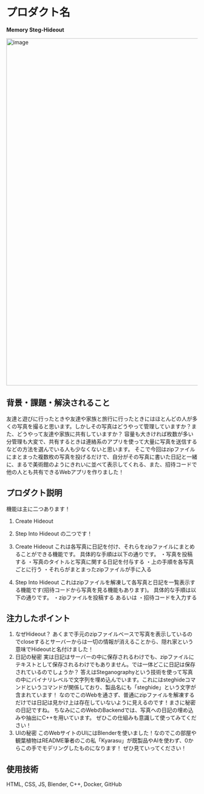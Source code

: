 # プロダクト名 
<!-- プロダクト名に変更してください -->
**Memory Steg-Hideout**

<img width="1902" height="913" alt="image" src="https://github.com/user-attachments/assets/79129253-1809-40af-a510-cb3fd5232597" />


<!-- プロダクト名・イメージ画像を差し変えてください -->

## 背景・課題・解決されること
<!-- テーマ「関西をいい感じに」に対して、考案するプロダクトがどういった(Why)背景から思いついたのか、どのよう(What)な課題があり、どのよう(How)に解決するのかを入力してください -->
友達と遊びに行ったときや友達や家族と旅行に行ったときにはほとんどの人が多くの写真を撮ると思います。しかしその写真はどうやって管理していますか？また、どうやって友達や家族に共有していますか？
容量も大きければ枚数が多い分管理も大変で、共有するときは連絡系のアプリを使って大量に写真を送信するなどの方法を選んでいる人も少なくないと思います。
そこで今回はzipファイルにまとまった複数枚の写真を投げるだけで、自分がその写真に書いた日記と一緒に、まるで美術館のようにきれいに並べて表示してくれる、また、招待コードで他の人とも共有できるWebアプリを作りました！


## プロダクト説明
<!-- 開発したプロダクトの説明を入力してください -->
機能は主に二つあります！
1. Create Hideout
2. Step Into Hideout
の二つです！

1. Create Hideout
これは各写真に日記を付け、それらをzipファイルにまとめることができる機能です。
具体的な手順は以下の通りです。
・写真を投稿する
・写真のタイトルと写真に関する日記を付与する
・上の手順を各写真ごとに行う
・それらがまとまったzipファイルが手に入る

2. Step Into Hideout
これはzipファイルを解凍して各写真と日記を一覧表示する機能です(招待コードから写真を見る機能もあります)。
具体的な手順は以下の通りです。
・zipファイルを投稿する
あるいは
・招待コードを入力する


## 注力したポイント
<!-- 開発したプロダクトの中で、特に注力して作成した箇所・ポイントについて入力してください -->
1. なぜHideout？
あくまで手元のzipファイルベースで写真を表示しているのでcloseするとサーバーからは一切の情報が消えることから、隠れ家という意味でHideoutと名付けました！
2. 日記の秘密
実は日記はサーバーの中に保存されるわけでも、zipファイルにテキストとして保存されるわけでもありません。では一体どこに日記は保存されているのでしょうか？
答えはSteganographyという技術を使って写真の中にバイナリレベルで文字列を埋め込んでいます。これにはsteghideコマンドというコマンドが関係しており、製品名にも「steghide」という文字が含まれています！
なのでこのWebを通さず、普通にzipファイルを解凍するだけでは日記は見かけ上は存在していないように見えるのです！まさに秘密の日記ですね。
ちなみにこのWebのBackendでは、写真への日記の埋め込みや抽出にC++を用いています。
ぜひこの仕組みも意識して使ってみてください！
3. UIの秘密
このWebサイトのUIにはBlenderを使いました！なのでこの部屋や観葉植物はREADME筆者のこの私「Kyarasu」が既製品やAIを使わず、0からこの手でモデリングしたものになります！
ぜひ見ていってください！

## 使用技術
HTML, CSS, JS, Blender, C++, Docker, GitHub
<!-- 使用技術を入力してください -->


<!--
markdownの記法はこちらを参照してください！
https://docs.github.com/ja/get-started/writing-on-github/getting-started-with-writing-and-formatting-on-github/basic-writing-and-formatting-syntax
-->
